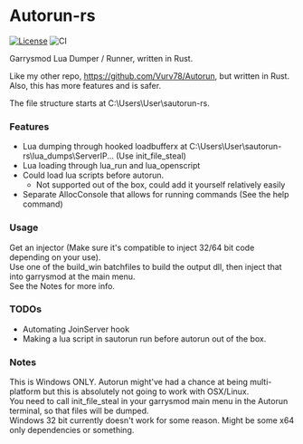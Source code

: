 # Autorun-rs
[![License](https://img.shields.io/badge/License-Apache%202.0-blue.svg)](https://opensource.org/licenses/Apache-2.0)
![CI](https://github.com/Vurv78/Autorun-rs/workflows/Build/badge.svg)

Garrysmod Lua Dumper / Runner, written in Rust.

Like my other repo, https://github.com/Vurv78/Autorun, but written in Rust.  
Also, this has more features and is safer.

The file structure starts at C:\Users\User\sautorun-rs\.

### Features
* Lua dumping through hooked loadbufferx at C:\Users\User\sautorun-rs\lua_dumps\ServerIP\... (Use init_file_steal)
* Lua loading through lua_run and lua_openscript
* Could load lua scripts before autorun.
  * Not supported out of the box, could add it yourself relatively easily
* Separate AllocConsole that allows for running commands (See the help command)

### Usage
Get an injector (Make sure it's compatible to inject 32/64 bit code depending on your use).  
Use one of the build_win batchfiles to build the output dll, then inject that into garrysmod at the main menu.  
See the Notes for more info.

### TODOs
* Automating JoinServer hook
* Making a lua script in sautorun run before autorun out of the box.

### Notes
This is Windows ONLY. Autorun might've had a chance at being multi-platform but this is absolutely not going to work with OSX/Linux.  
You need to call init_file_steal in your garrysmod main menu in the Autorun terminal, so that files will be dumped.  
Windows 32 bit currently doesn't work for some reason. Might be some x64 only dependencies or something.
